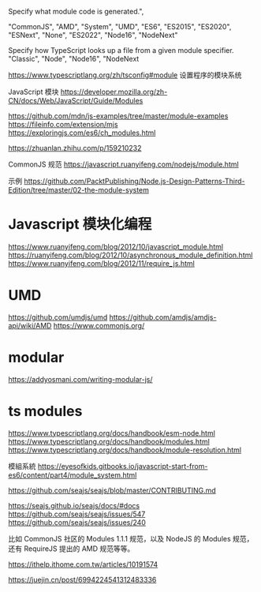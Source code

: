 Specify what module code is generated.",

"CommonJS",
"AMD",
"System",
"UMD",
"ES6",
"ES2015",
"ES2020",
"ESNext",
"None",
"ES2022",
"Node16",
"NodeNext"

Specify how TypeScript looks up a file from a given module specifier.
"Classic", "Node", "Node16", "NodeNext

<https://www.typescriptlang.org/zh/tsconfig#module>
设置程序的模块系统

JavaScript 模块
<https://developer.mozilla.org/zh-CN/docs/Web/JavaScript/Guide/Modules>

<https://github.com/mdn/js-examples/tree/master/module-examples>
<https://fileinfo.com/extension/mjs>
<https://exploringjs.com/es6/ch_modules.html>

<https://zhuanlan.zhihu.com/p/159210232>

CommonJS 规范
<https://javascript.ruanyifeng.com/nodejs/module.html>

示例
<https://github.com/PacktPublishing/Node.js-Design-Patterns-Third-Edition/tree/master/02-the-module-system>

# Javascript 模块化编程

<https://www.ruanyifeng.com/blog/2012/10/javascript_module.html>
<https://ruanyifeng.com/blog/2012/10/asynchronous_module_definition.html>
<https://www.ruanyifeng.com/blog/2012/11/require_js.html>

# UMD

<https://github.com/umdjs/umd>
<https://github.com/amdjs/amdjs-api/wiki/AMD>
<https://www.commonjs.org/>

# modular

<https://addyosmani.com/writing-modular-js/>

# ts modules

<https://www.typescriptlang.org/docs/handbook/esm-node.html>
<https://www.typescriptlang.org/docs/handbook/modules.html>
<https://www.typescriptlang.org/docs/handbook/module-resolution.html>

模組系統
<https://eyesofkids.gitbooks.io/javascript-start-from-es6/content/part4/module_system.html>

<https://github.com/seajs/seajs/blob/master/CONTRIBUTING.md>

https://seajs.github.io/seajs/docs/#docs
https://github.com/seajs/seajs/issues/547
https://github.com/seajs/seajs/issues/240

比如 CommonJS 社区的 Modules 1.1.1 规范，以及 NodeJS 的 Modules 规范，还有 RequireJS 提出的 AMD 规范等等。

https://ithelp.ithome.com.tw/articles/10191574

https://juejin.cn/post/6994224541312483336
